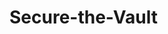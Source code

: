# Secure-the-Vault
<!DOCTYPE html>
<html lang="en">
<head>
    <meta charset="UTF-8">
    <meta http-equiv="X-UA-Compatible" content="IE=edge">
    <meta name="viewport" content="width=device-width, initial-scale=1.0">
    <title>Secured Vault</title>
</head>
<body>
    <script src="index1.js"></script>
</body>
</html>

